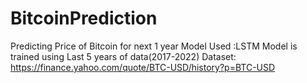 # BitcoinPrediction
Predicting Price of Bitcoin for next 1 year
Model Used :LSTM
Model is trained using Last 5 years of data(2017-2022)
Dataset: https://finance.yahoo.com/quote/BTC-USD/history?p=BTC-USD
